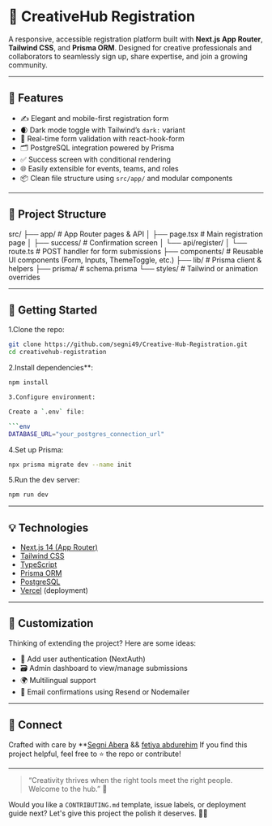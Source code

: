 # 🎨 CreativeHub Registration

A responsive, accessible registration platform built with **Next.js App Router**, **Tailwind CSS**, and **Prisma ORM**. Designed for creative professionals and collaborators to seamlessly sign up, share expertise, and join a growing community.

---

## 🚀 Features

- ✍️ Elegant and mobile-first registration form
- 🌒 Dark mode toggle with Tailwind’s `dark:` variant
- 🔁 Real-time form validation with react-hook-form
- 🗂 PostgreSQL integration powered by Prisma
- ✅ Success screen with conditional rendering
- 🌐 Easily extensible for events, teams, and roles
- 📦 Clean file structure using `src/app/` and modular components

---

## 📂 Project Structure

src/
├── app/             # App Router pages & API
│   ├── page.tsx     # Main registration page
│   ├── success/     # Confirmation screen
│   └── api/register/
│       └── route.ts # POST handler for form submissions
├── components/      # Reusable UI components (Form, Inputs, ThemeToggle, etc.)
├── lib/             # Prisma client & helpers
├── prisma/          # schema.prisma
└── styles/          # Tailwind or animation overrides

---

## 🧪 Getting Started

1.Clone the repo:

```bash
git clone https://github.com/segni49/Creative-Hub-Registration.git
cd creativehub-registration
```

2.Install dependencies**:

```bash
npm install

3.Configure environment:

Create a `.env` file:

```env
DATABASE_URL="your_postgres_connection_url"
```

4.Set up Prisma:

```bash
npx prisma migrate dev --name init
```

5.Run the dev server:

```bash
npm run dev
```

---

## 💡 Technologies

- [Next.js 14 (App Router)](https://nextjs.org/)
- [Tailwind CSS](https://tailwindcss.com/)
- [TypeScript](https://www.typescriptlang.org/)
- [Prisma ORM](https://www.prisma.io/)
- [PostgreSQL](https://www.postgresql.org/)
- [Vercel](https://vercel.com/) (deployment)

---

## 🧠 Customization

Thinking of extending the project? Here are some ideas:

- 🎯 Add user authentication (NextAuth)
- 🗃 Admin dashboard to view/manage submissions
- 🌍 Multilingual support
- 📧 Email confirmations using Resend or Nodemailer

---

## 👋 Connect

Crafted with care by **[Segni Abera](https://github.com/Segni49) && [fetiya abdurehim]()
If you find this project helpful, feel free to ⭐️ the repo or contribute!

---

> “Creativity thrives when the right tools meet the right people. Welcome to the hub.” 🌟

Would you like a `CONTRIBUTING.md` template, issue labels, or deployment guide next? Let's give this project the polish it deserves. 💼✨
